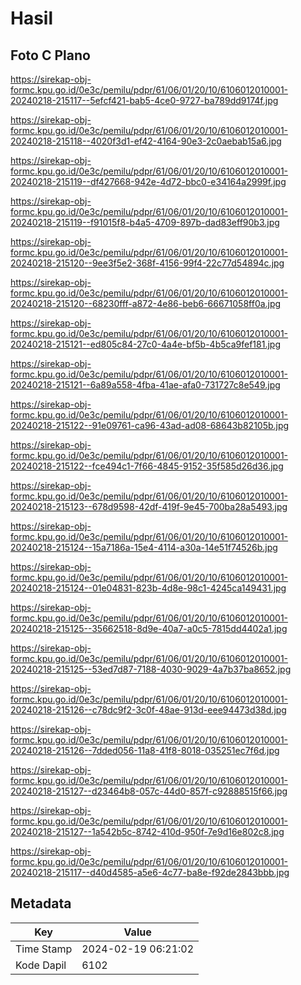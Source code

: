 # Hasil

## Foto C Plano

https://sirekap-obj-formc.kpu.go.id/0e3c/pemilu/pdpr/61/06/01/20/10/6106012010001-20240218-215117--5efcf421-bab5-4ce0-9727-ba789dd9174f.jpg

https://sirekap-obj-formc.kpu.go.id/0e3c/pemilu/pdpr/61/06/01/20/10/6106012010001-20240218-215118--4020f3d1-ef42-4164-90e3-2c0aebab15a6.jpg

https://sirekap-obj-formc.kpu.go.id/0e3c/pemilu/pdpr/61/06/01/20/10/6106012010001-20240218-215119--df427668-942e-4d72-bbc0-e34164a2999f.jpg

https://sirekap-obj-formc.kpu.go.id/0e3c/pemilu/pdpr/61/06/01/20/10/6106012010001-20240218-215119--f91015f8-b4a5-4709-897b-dad83eff90b3.jpg

https://sirekap-obj-formc.kpu.go.id/0e3c/pemilu/pdpr/61/06/01/20/10/6106012010001-20240218-215120--9ee3f5e2-368f-4156-99f4-22c77d54894c.jpg

https://sirekap-obj-formc.kpu.go.id/0e3c/pemilu/pdpr/61/06/01/20/10/6106012010001-20240218-215120--68230fff-a872-4e86-beb6-66671058ff0a.jpg

https://sirekap-obj-formc.kpu.go.id/0e3c/pemilu/pdpr/61/06/01/20/10/6106012010001-20240218-215121--ed805c84-27c0-4a4e-bf5b-4b5ca9fef181.jpg

https://sirekap-obj-formc.kpu.go.id/0e3c/pemilu/pdpr/61/06/01/20/10/6106012010001-20240218-215121--6a89a558-4fba-41ae-afa0-731727c8e549.jpg

https://sirekap-obj-formc.kpu.go.id/0e3c/pemilu/pdpr/61/06/01/20/10/6106012010001-20240218-215122--91e09761-ca96-43ad-ad08-68643b82105b.jpg

https://sirekap-obj-formc.kpu.go.id/0e3c/pemilu/pdpr/61/06/01/20/10/6106012010001-20240218-215122--fce494c1-7f66-4845-9152-35f585d26d36.jpg

https://sirekap-obj-formc.kpu.go.id/0e3c/pemilu/pdpr/61/06/01/20/10/6106012010001-20240218-215123--678d9598-42df-419f-9e45-700ba28a5493.jpg

https://sirekap-obj-formc.kpu.go.id/0e3c/pemilu/pdpr/61/06/01/20/10/6106012010001-20240218-215124--15a7186a-15e4-4114-a30a-14e51f74526b.jpg

https://sirekap-obj-formc.kpu.go.id/0e3c/pemilu/pdpr/61/06/01/20/10/6106012010001-20240218-215124--01e04831-823b-4d8e-98c1-4245ca149431.jpg

https://sirekap-obj-formc.kpu.go.id/0e3c/pemilu/pdpr/61/06/01/20/10/6106012010001-20240218-215125--35662518-8d9e-40a7-a0c5-7815dd4402a1.jpg

https://sirekap-obj-formc.kpu.go.id/0e3c/pemilu/pdpr/61/06/01/20/10/6106012010001-20240218-215125--53ed7d87-7188-4030-9029-4a7b37ba8652.jpg

https://sirekap-obj-formc.kpu.go.id/0e3c/pemilu/pdpr/61/06/01/20/10/6106012010001-20240218-215126--c78dc9f2-3c0f-48ae-913d-eee94473d38d.jpg

https://sirekap-obj-formc.kpu.go.id/0e3c/pemilu/pdpr/61/06/01/20/10/6106012010001-20240218-215126--7dded056-11a8-41f8-8018-035251ec7f6d.jpg

https://sirekap-obj-formc.kpu.go.id/0e3c/pemilu/pdpr/61/06/01/20/10/6106012010001-20240218-215127--d23464b8-057c-44d0-857f-c92888515f66.jpg

https://sirekap-obj-formc.kpu.go.id/0e3c/pemilu/pdpr/61/06/01/20/10/6106012010001-20240218-215127--1a542b5c-8742-410d-950f-7e9d16e802c8.jpg

https://sirekap-obj-formc.kpu.go.id/0e3c/pemilu/pdpr/61/06/01/20/10/6106012010001-20240218-215117--d40d4585-a5e6-4c77-ba8e-f92de2843bbb.jpg


## Metadata

| Key        | Value               |
| ---------- | ------------------- |
| Time Stamp | 2024-02-19 06:21:02 |
| Kode Dapil | 6102                |



